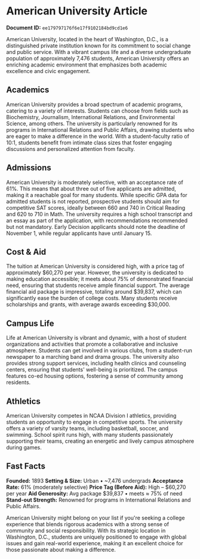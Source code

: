 # American University Article

**Document ID:** `ee179797176f6e17f9102184bd9cd1e6`

American University, located in the heart of Washington, D.C., is a distinguished private institution known for its commitment to social change and public service. With a vibrant campus life and a diverse undergraduate population of approximately 7,476 students, American University offers an enriching academic environment that emphasizes both academic excellence and civic engagement.

## Academics
American University provides a broad spectrum of academic programs, catering to a variety of interests. Students can choose from fields such as Biochemistry, Journalism, International Relations, and Environmental Science, among others. The university is particularly renowned for its programs in International Relations and Public Affairs, drawing students who are eager to make a difference in the world. With a student-faculty ratio of 10:1, students benefit from intimate class sizes that foster engaging discussions and personalized attention from faculty.

## Admissions
American University is moderately selective, with an acceptance rate of 61%. This means that about three out of five applicants are admitted, making it a reachable goal for many students. While specific GPA data for admitted students is not reported, prospective students should aim for competitive SAT scores, ideally between 660 and 740 in Critical Reading and 620 to 710 in Math. The university requires a high school transcript and an essay as part of the application, with recommendations recommended but not mandatory. Early Decision applicants should note the deadline of November 1, while regular applicants have until January 15.

## Cost & Aid
The tuition at American University is considered high, with a price tag of approximately $60,270 per year. However, the university is dedicated to making education accessible; it meets about 75% of demonstrated financial need, ensuring that students receive ample financial support. The average financial aid package is impressive, totaling around $39,837, which can significantly ease the burden of college costs. Many students receive scholarships and grants, with average awards exceeding $30,000.

## Campus Life
Life at American University is vibrant and dynamic, with a host of student organizations and activities that promote a collaborative and inclusive atmosphere. Students can get involved in various clubs, from a student-run newspaper to a marching band and drama groups. The university also provides strong support services, including health clinics and counseling centers, ensuring that students' well-being is prioritized. The campus features co-ed housing options, fostering a sense of community among residents.

## Athletics
American University competes in NCAA Division I athletics, providing students an opportunity to engage in competitive sports. The university offers a variety of varsity teams, including basketball, soccer, and swimming. School spirit runs high, with many students passionately supporting their teams, creating an energetic and lively campus atmosphere during games.

## Fast Facts
**Founded:** 1893
**Setting & Size:** Urban • ~7,476 undergrads
**Acceptance Rate:** 61% (moderately selective)
**Price Tag (Before Aid):** High – $60,270 per year
**Aid Generosity:** Avg package $39,837 • meets ≈ 75% of need
**Stand-out Strength:** Renowned for programs in International Relations and Public Affairs.

American University might belong on your list if you're seeking a college experience that blends rigorous academics with a strong sense of community and social responsibility. With its strategic location in Washington, D.C., students are uniquely positioned to engage with global issues and gain real-world experience, making it an excellent choice for those passionate about making a difference.
